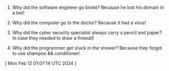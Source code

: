  
1. Why did the software engineer go broke? Because he lost his domain in a bet!

2. Why did the computer go to the doctor? Because it had a virus!

3. Why did the cyber security specialist always carry a pencil and paper? In case they needed to draw a firewall!

4. Why did the programmer get stuck in the shower? Because they forgot to use shampoo && conditioner!
 
[ 
Mon Feb 12 01:07:14 UTC 2024
 ]
